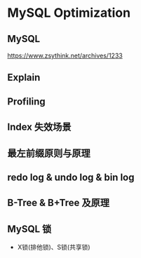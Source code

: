 # MySQL Optimization

## MySQL

https://www.zsythink.net/archives/1233

## Explain

## Profiling

## Index 失效场景

## 最左前缀原则与原理

## redo log & undo log & bin log 

## B-Tree & B+Tree 及原理

## MySQL 锁

- X锁(排他锁)、S锁(共享锁)
